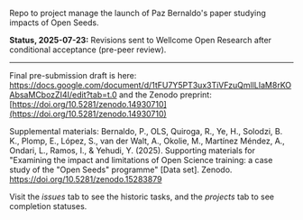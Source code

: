 Repo to project manage the launch of Paz Bernaldo's paper studying impacts of Open Seeds. 

**Status, 2025-07-23:** Revisions sent to Wellcome Open Research after conditional acceptance (pre-peer review). 

----

Final pre-submission draft is here: https://docs.google.com/document/d/1tFU7Y5PT3ux3TiVFzuQmllLIaM8rKOAbsaMCbozZI4I/edit?tab=t.0 and the Zenodo preprint: [https://doi.org/10.5281/zenodo.14930710](https://doi.org/10.5281/zenodo.14930710)

Supplemental materials: Bernaldo, P., OLS, Quiroga, R., Ye, H., Solodzi, B. K., Plomp, E., López, S., van der Walt, A., Okolie, M., Martínez Méndez, A., Ondari, L., Ramos, I., & Yehudi, Y. (2025). Supporting materials for "Examining the impact and limitations of Open Science training: a case study of the "Open Seeds" programme" [Data set]. Zenodo. https://doi.org/10.5281/zenodo.15283879

Visit the _issues_ tab to see the historic tasks, and the _projects_ tab to see completion statuses. 

